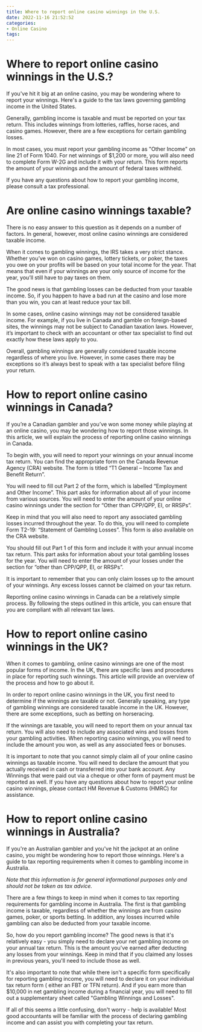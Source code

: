```yaml
---
title: Where to report online casino winnings in the U.S. 
date: 2022-11-16 21:52:52
categories:
- Online Casino
tags:
---
```



#  Where to report online casino winnings in the U.S.? 

If you've hit it big at an online casino, you may be wondering where to report your winnings. Here's a guide to the tax laws governing gambling income in the United States.

Generally, gambling income is taxable and must be reported on your tax return. This includes winnings from lotteries, raffles, horse races, and casino games. However, there are a few exceptions for certain gambling losses.

In most cases, you must report your gambling income as "Other Income" on line 21 of Form 1040. For net winnings of $1,200 or more, you will also need to complete Form W-2G and include it with your return. This form reports the amount of your winnings and the amount of federal taxes withheld.

If you have any questions about how to report your gambling income, please consult a tax professional.

#  Are online casino winnings taxable? 

There is no easy answer to this question as it depends on a number of factors. In general, however, most online casino winnings are considered taxable income.

When it comes to gambling winnings, the IRS takes a very strict stance. Whether you’ve won on casino games, lottery tickets, or poker, the taxes you owe on your profits will be based on your total income for the year. That means that even if your winnings are your only source of income for the year, you’ll still have to pay taxes on them.

The good news is that gambling losses can be deducted from your taxable income. So, if you happen to have a bad run at the casino and lose more than you win, you can at least reduce your tax bill.

In some cases, online casino winnings may not be considered taxable income. For example, if you live in Canada and gamble on foreign-based sites, the winnings may not be subject to Canadian taxation laws. However, it’s important to check with an accountant or other tax specialist to find out exactly how these laws apply to you.

Overall, gambling winnings are generally considered taxable income regardless of where you live. However, in some cases there may be exceptions so it’s always best to speak with a tax specialist before filing your return.

#  How to report online casino winnings in Canada? 

If you’re a Canadian gambler and you’ve won some money while playing at an online casino, you may be wondering how to report those winnings. In this article, we will explain the process of reporting online casino winnings in Canada.

To begin with, you will need to report your winnings on your annual income tax return. You can find the appropriate form on the Canada Revenue Agency (CRA) website. The form is titled “T1 General – Income Tax and Benefit Return”.

You will need to fill out Part 2 of the form, which is labelled “Employment and Other Income”. This part asks for information about all of your income from various sources. You will need to enter the amount of your online casino winnings under the section for “Other than CPP/QPP, EI, or RRSPs”.

Keep in mind that you will also need to report any associated gambling losses incurred throughout the year. To do this, you will need to complete Form T2-19: “Statement of Gambling Losses”. This form is also available on the CRA website.

You should fill out Part 1 of this form and include it with your annual income tax return. This part asks for information about your total gambling losses for the year. You will need to enter the amount of your losses under the section for “other than CPP/QPP, EI, or RRSPs”.

It is important to remember that you can only claim losses up to the amount of your winnings. Any excess losses cannot be claimed on your tax return.

Reporting online casino winnings in Canada can be a relatively simple process. By following the steps outlined in this article, you can ensure that you are compliant with all relevant tax laws.

#  How to report online casino winnings in the UK? 

When it comes to gambling, online casino winnings are one of the most popular forms of income. In the UK, there are specific laws and procedures in place for reporting such winnings. This article will provide an overview of the process and how to go about it.

In order to report online casino winnings in the UK, you first need to determine if the winnings are taxable or not. Generally speaking, any type of gambling winnings are considered taxable income in the UK. However, there are some exceptions, such as betting on horseracing.

If the winnings are taxable, you will need to report them on your annual tax return. You will also need to include any associated wins and losses from your gambling activities. When reporting casino winnings, you will need to include the amount you won, as well as any associated fees or bonuses.

It is important to note that you cannot simply claim all of your online casino winnings as taxable income. You will need to declare the amount that you actually received in cash or transferred into your bank account. Any Winnings that were paid out via a cheque or other form of payment must be reported as well. If you have any questions about how to report your online casino winnings, please contact HM Revenue & Customs (HMRC) for assistance.

#  How to report online casino winnings in Australia?

If you're an Australian gambler and you've hit the jackpot at an online casino, you might be wondering how to report those winnings. Here's a guide to tax reporting requirements when it comes to gambling income in Australia.

*Note that this information is for general informational purposes only and should not be taken as tax advice.*

There are a few things to keep in mind when it comes to tax reporting requirements for gambling income in Australia. The first is that gambling income is taxable, regardless of whether the winnings are from casino games, poker, or sports betting. In addition, any losses incurred while gambling can also be deducted from your taxable income.

So, how do you report gambling income? The good news is that it's relatively easy - you simply need to declare your net gambling income on your annual tax return. This is the amount you've earned after deducting any losses from your winnings. Keep in mind that if you claimed any losses in previous years, you'll need to include those as well.

It's also important to note that while there isn't a specific form specifically for reporting gambling income, you will need to declare it on your individual tax return form ( either an FBT or TFN return). And if you earn more than $10,000 in net gambling income during a financial year, you will need to fill out a supplementary sheet called "Gambling Winnings and Losses".

If all of this seems a little confusing, don't worry - help is available! Most good accountants will be familiar with the process of declaring gambling income and can assist you with completing your tax return.